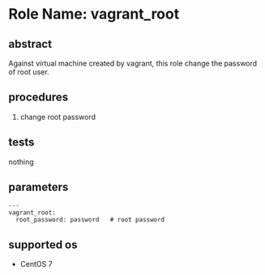 # Role Name: vagrant_root

## abstract
Against virtual machine created by vagrant, this role change the password of root user.

## procedures
1. change root password

## tests
nothing

## parameters
```
---
vagrant_root:
  root_password: password   # root password
```

## supported os
* CentOS 7
